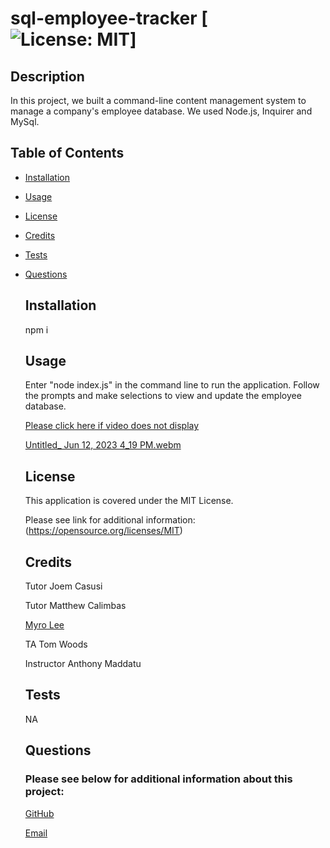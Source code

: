 # sql-employee-tracker [![License: MIT](https://img.shields.io/badge/License-MIT-yellow.svg)]
 
  ## Description

  In this project, we built a command-line content management system to manage a company's employee database. We used Node.js, Inquirer and MySql.



  ## Table of Contents

- [Installation](#installation)

- [Usage](#usage)

- [License](#license)

- [Credits](#credits)

- [Tests](#tests)

- [Questions](#questions)



  ## Installation

  npm i



  ## Usage

  Enter "node index.js" in the command line to run the application. Follow the prompts and make selections to view and update the employee database.

  [Please click here if video does not display](https://drive.google.com/file/d/1mQeX_I7c6xVsWHpNu9jemCeSfVZxVTQA/view?usp=sharing)
  
  [Untitled_ Jun 12, 2023 4_19 PM.webm](https://github.com/jjsdunc88/sql-employee-tracker/assets/125617546/6361cda3-17ab-4c18-aad6-c1b849954366)




  ## License

  This application is covered under the MIT License. 

  Please see link for additional information:
  (https://opensource.org/licenses/MIT)



  
  ## Credits

  Tutor Joem Casusi

  Tutor Matthew Calimbas

  [Myro Lee](https://github.com/myrojoylee)

  TA Tom Woods

  Instructor Anthony Maddatu



  ## Tests

  NA



  ## Questions

  ### Please see below for additional information about this project:

  [GitHub](https://github.com/jjsdunc88)

  [Email](mailto:jjsduncan@gmail.com)
